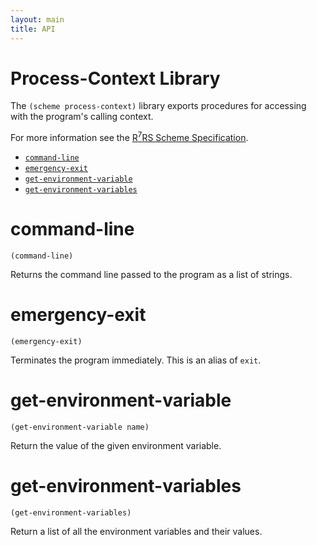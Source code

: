 ```yaml
---
layout: main
title: API
---
```


# Process-Context Library

The `(scheme process-context)` library exports procedures for accessing with the program's calling context.

For more information see the [R<sup>7</sup>RS Scheme Specification](../../r7rs.pdf).

- [`command-line`](#command-line)
- [`emergency-exit`](#emergency-exit)
- [`get-environment-variable`](#get-environment-variable)
- [`get-environment-variables`](#get-environment-variables)

# command-line

    (command-line)

Returns the command line passed to the program as a list of strings.

# emergency-exit

    (emergency-exit)

Terminates the program immediately. This is an alias of `exit`. 

# get-environment-variable

    (get-environment-variable name)

Return the value of the given environment variable.

# get-environment-variables

    (get-environment-variables)

Return a list of all the environment variables and their values.

